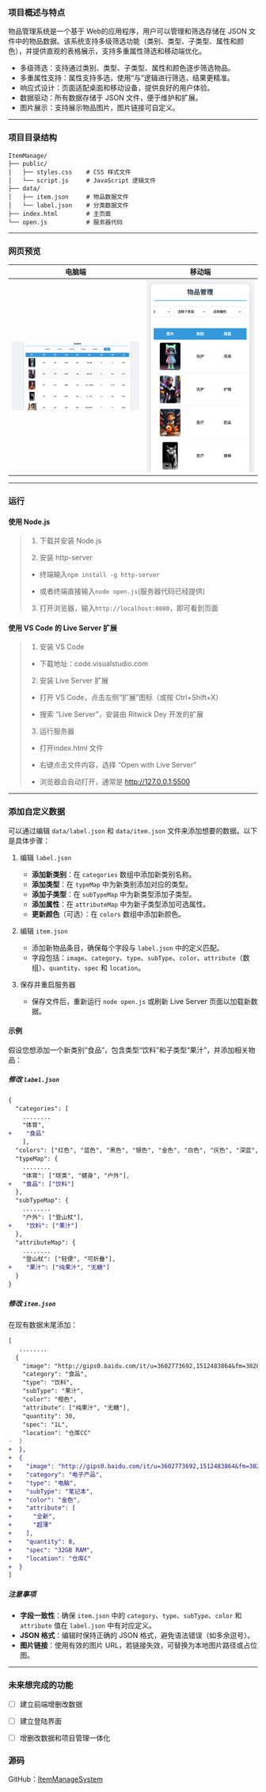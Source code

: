 ### 项目概述与特点

物品管理系统是一个基于 Web的应用程序，用户可以管理和筛选存储在 JSON 文件中的物品数据。该系统支持多级筛选功能（类别、类型、子类型、属性和颜色），并提供直观的表格展示，支持多重属性筛选和移动端优化。

* 多级筛选：支持通过类别、类型、子类型、属性和颜色逐步筛选物品。
* 多重属性支持：属性支持多选，使用“与”逻辑进行筛选，结果更精准。
* 响应式设计：页面适配桌面和移动设备，提供良好的用户体验。
* 数据驱动：所有数据存储于 JSON 文件，便于维护和扩展。
* 图片展示：支持展示物品图片，图片链接可自定义。


---


### 项目目录结构

```text
ItemManage/
├── public/
│   ├── styles.css    # CSS 样式文件
│   └── script.js     # JavaScript 逻辑文件
├── data/
│   ├── item.json     # 物品数据文件
│   └── label.json    # 分类数据文件
├── index.html        # 主页面
└── open.js           # 服务器代码
```


---


### 网页预览

|                            电脑端                            |             移动端             |
| :----------------------------------------------------------: | :----------------------------: |
| <img src="./images/desktop.png" alt="desktop" style="zoom: 67%;" /> | ![mobile](./images/mobile.png) |



---


### 运行

#### 使用 Node.js

> 1. 下载并安装 Node.js
> 
> 2. 安装 http-server 
> 
> - 终端输入`npm install -g http-server`
> 
> - 或者终端直接输入`node open.js`(服务器代码已经提供)
> 
> 3. 打开浏览器，输入`http://localhost:8080`，即可看到页面



#### 使用 VS Code 的 Live Server 扩展

> 1. 安装 VS Code
> 
> - 下载地址：code.visualstudio.com
> 
> 2. 安装 Live Server 扩展
> 
> - 打开 VS Code，点击左侧“扩展”图标（或按 Ctrl+Shift+X）
> 
> - 搜索 “Live Server”，安装由 Ritwick Dey 开发的扩展
> 
> 3. 运行服务器
>  
> - 打开index.html 文件
> 
> - 右键点击文件内容，选择 “Open with Live Server”
> 
> - 浏览器会自动打开，通常是 http://127.0.0.1:5500


---


### 添加自定义数据
可以通过编辑 `data/label.json` 和 `data/item.json` 文件来添加想要的数据。以下是具体步骤：

1. 编辑 `label.json`
   - **添加新类别**：在 `categories` 数组中添加新类别名称。
   - **添加类型**：在 `typeMap` 中为新类别添加对应的类型。
   - **添加子类型**：在 `subTypeMap` 中为新类型添加子类型。
   - **添加属性**：在 `attributeMap` 中为新子类型添加可选属性。
   - **更新颜色**（可选）：在 `colors` 数组中添加新颜色。

2. 编辑 `item.json`
   - 添加新物品条目，确保每个字段与 `label.json` 中的定义匹配。
   - 字段包括：`image`、`category`、`type`、`subType`、`color`、`attribute`（数组）、`quantity`、`spec` 和 `location`。

3. 保存并重启服务器
   - 保存文件后，重新运行 `node open.js` 或刷新 Live Server 页面以加载新数据。


#### 示例
假设您想添加一个新类别“食品”，包含类型“饮料”和子类型“果汁”，并添加相关物品：

##### 修改 `label.json`
```diff
{
  "categories": [
    ........
    "体育", 
+    "食品"
    ],
  "colors": ["红色", "蓝色", "黑色", "银色", "金色", "白色", "灰色", "深蓝", "浅蓝", "卡其色", "紫色", "绿色", "黄色", "军绿色", "粉色", "无色", "橙色"],
  "typeMap": {
    ........
    "体育": ["球类", "健身", "户外"],
+   "食品": ["饮料"]
  },
  "subTypeMap": {
    ........
    "户外": ["登山杖"],
+    "饮料": ["果汁"]
  },
  "attributeMap": {
    ........
    "登山杖": ["轻便", "可折叠"],
+    "果汁": ["纯果汁", "无糖"]
  }
}
```

##### 修改 `item.json`
在现有数据末尾添加：
```diff
[
   ........
  {
    "image": "http://gips0.baidu.com/it/u=3602773692,1512483864&fm=3028&app=3028&f=JPEG&fmt=auto?w=960&h=1280",
    "category": "食品",
    "type": "饮料",
    "subType": "果汁",
    "color": "橙色",
    "attribute": ["纯果汁", "无糖"],
    "quantity": 30,
    "spec": "1L",
    "location": "仓库CC"
-  }
+  },
+  {
+    "image": "http://gips0.baidu.com/it/u=3602773692,1512483864&fm=3028&app=3028&f=JPEG&fmt=auto?w=960&h=1280",
+    "category": "电子产品",
+    "type": "电脑",
+    "subType": "笔记本",
+    "color": "金色",
+    "attribute": [
+      "全新",
+      "超薄"
+    ],
+    "quantity": 8,
+    "spec": "32GB RAM",
+    "location": "仓库C"
+  }
]
```

##### 注意事项
- **字段一致性**：确保 `item.json` 中的 `category`、`type`、`subType`、`color` 和 `attribute` 值在 `label.json` 中有对应定义。
- **JSON 格式**：编辑时保持正确的 JSON 格式，避免语法错误（如多余逗号）。
- **图片链接**：使用有效的图片 URL，若链接失效，可替换为本地图片路径或占位图。


---


### 未来想完成的功能

- [ ] 建立前端增删改数据
- [ ] 建立登陆界面
- [ ] 增删改数据和项目管理一体化


### 源码
GitHub：[ItemManageSystem](https://github.com/cimorn/ItemManageSystem)



